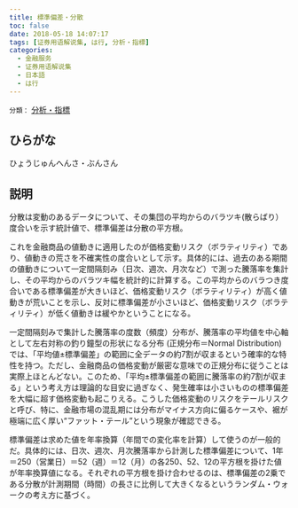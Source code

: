 ```yaml
---
title: 標準偏差・分散
toc: false
date: 2018-05-18 14:07:17
tags: [证券用语解说集, は行, 分析・指標]
categories:
  - 金融服务
  - 证券用语解说集
  - 日本語
  - は行
---
```


`分類：` [分析・指標](/tags/分析・指標/)

## ひらがな

ひょうじゅんへんさ・ぶんさん

## 説明

分散は変動のあるデータについて、その集団の平均からのバラツキ(散らばり）度合いを示す統計値で、標準偏差は分散の平方根。

これを金融商品の値動きに適用したのが価格変動リスク（ボラティリティ）であり、値動きの荒さを不確実性の度合いとして示す。具体的には、過去のある期間の値動きについて一定間隔刻み（日次、週次、月次など）で測った騰落率を集計し、その平均からのバラツキ幅を統計的に計算する。この平均からのバラつき度合いである標準偏差が大きいほど、価格変動リスク（ボラティリティ）が高く値動きが荒いことを示し、反対に標準偏差が小さいほど、価格変動リスク（ボラティリティ）が低く値動きは緩やかということになる。

一定間隔刻みで集計した騰落率の度数（頻度）分布が、騰落率の平均値を中心軸として左右対称の釣り鐘型の形状になる分布 (正規分布＝Normal Distribution) では、「平均値±標準偏差」の範囲に全データの約7割が収まるという確率的な特性を持つ。ただし、金融商品の価格変動が厳密な意味での正規分布に従うことは実際上ほとんどない。このため、「平均±標準偏差の範囲に騰落率の約7割が収まる」という考え方は理論的な目安に過ぎなく、発生確率は小さいものの標準偏差を大幅に超す価格変動も起こりえる。こうした価格変動のリスクをテールリスクと呼び、特に、金融市場の混乱期には分布がマイナス方向に偏るケースや、裾が極端に広く厚い“ファット・テール”という現象が確認できる。

標準偏差は求めた値を年率換算（年間での変化率を計算）して使うのが一般的だ。具体的には、日次、週次、月次騰落率から計測した標準偏差について、1年＝250（営業日）＝52（週）＝12（月）の各250、52、12の平方根を掛けた値が年率換算値になる。それぞれの平方根を掛け合わせるのは、標準偏差の2乗である分散が計測期間（時間）の長さに比例して大きくなるというランダム・ウォークの考え方に基づく。
